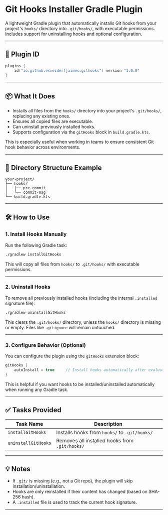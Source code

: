 # Git Hooks Installer Gradle Plugin

A lightweight Gradle plugin that automatically installs Git hooks from your project's `hooks/` directory into
`.git/hooks/`, with executable permissions. Includes support for uninstalling hooks and optional configuration.

---

## 🧩 Plugin ID

```kotlin
plugins {
    id("io.github.esneiderfjaimes.githooks") version "1.0.0"
}
```

---

## 📦 What It Does

* Installs all files from the `hooks/` directory into your project's `.git/hooks/`, replacing any existing ones.
* Ensures all copied files are executable.
* Can uninstall previously installed hooks.
* Supports configuration via the `gitHooks` block in `build.gradle.kts`.

This is especially useful when working in teams to ensure consistent Git hook behavior across environments.

---

## 📂 Directory Structure Example

```
your-project/
├── hooks/
│   ├── pre-commit
│   └── commit-msg
└── build.gradle.kts
```

---

## 🛠 How to Use

### 1. Install Hooks Manually

Run the following Gradle task:

```bash
./gradlew installGitHooks
```

This will copy all files from `hooks/` to `.git/hooks/` with executable permissions.

---

### 2. Uninstall Hooks

To remove all previously installed hooks (including the internal `.installed` signature file):

```bash
./gradlew uninstallGitHooks
```

This clears the `.git/hooks/` directory, unless the `hooks/` directory is missing or empty. Files like `.gitignore` will
remain untouched.

---

### 3. Configure Behavior (Optional)

You can configure the plugin using the `gitHooks` extension block:

```kotlin
gitHooks {
    autoInstall = true     // Install hooks automatically after evaluation (default: true)
}
```

This is helpful if you want hooks to be installed/uninstalled automatically when running any Gradle task.

---

## ✅ Tasks Provided

| Task Name           | Description                                    |
|---------------------|------------------------------------------------|
| `installGitHooks`   | Installs hooks from `hooks/` to `.git/hooks/`  |
| `uninstallGitHooks` | Removes all installed hooks from `.git/hooks/` |

---

## 💡 Notes

* If `.git/` is missing (e.g., not a Git repo), the plugin will skip installation/uninstallation.
* Hooks are only reinstalled if their content has changed (based on SHA-256 hash).
* A `.installed` file is used to track the current hook signature.

---
